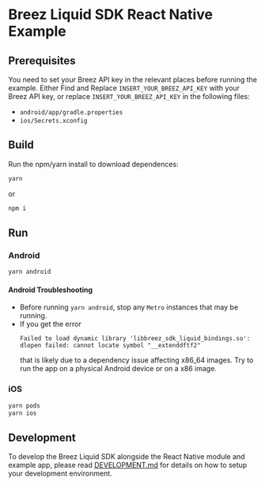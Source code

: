 # Breez Liquid SDK React Native Example

## Prerequisites
You need to set your Breez API key in the relevant places before running the example.
Either Find and Replace `INSERT_YOUR_BREEZ_API_KEY` with your Breez API key, 
or replace `INSERT_YOUR_BREEZ_API_KEY` in the following files:
* `android/app/gradle.properties`
* `ios/Secrets.xconfig`

## Build

Run the npm/yarn install to download dependences:
```bash
yarn
```
or
```bash
npm i
```

## Run

### Android

```bash
yarn android
```

#### Android Troubleshooting

* Before running `yarn android`, stop any `Metro` instances that may be running.
* If you get the error
  ```
  Failed to load dynamic library 'libbreez_sdk_liquid_bindings.so': dlopen failed: cannot locate symbol "__extenddftf2"
  ```
  that is likely due to a dependency issue affecting x86_64 images. Try to run the app on a physical Android device or on a x86 image.

### iOS

```bash
yarn pods
yarn ios
```

## Development

To develop the Breez Liquid SDK alongside the React Native module and example app, please read [DEVELOPMENT.md](../DEVELOPMENT.md) for details on how to setup your development environment.
